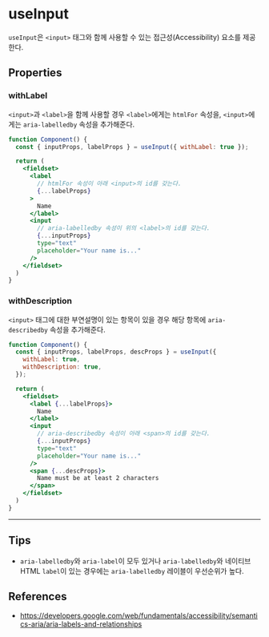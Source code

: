 # useInput

`useInput`은 `<input>` 태그와 함께 사용할 수 있는 접근성(Accessibility) 요소를 제공한다.


## Properties

### withLabel

`<input>`과 `<label>`을 함께 사용할 경우 `<label>`에게는 `htmlFor` 속성을, `<input>`에게는 `aria-labelledby` 속성을 추가해준다.

  ```jsx
  function Component() {
    const { inputProps, labelProps } = useInput({ withLabel: true });

    return (
      <fieldset>
        <label
          // htmlFor 속성이 아래 <input>의 id를 갖는다.
          {...labelProps}
        >
          Name
        </label>
        <input
          // aria-labelledby 속성이 위의 <label>의 id를 갖는다.
          {...inputProps}
          type="text"
          placeholder="Your name is..."
        />
      </fieldset>
    )
  }
  ```

### withDescription

`<input>` 태그에 대한 부연설명이 있는 항목이 있을 경우 해당 항목에 `aria-describedby` 속성을 추가해준다.

  ```jsx
  function Component() {
    const { inputProps, labelProps, descProps } = useInput({
      withLabel: true,
      withDescription: true,
    });

    return (
      <fieldset>
        <label {...labelProps}>
          Name
        </label>
        <input
          // aria-describedby 속성이 아래 <span>의 id를 갖는다.
          {...inputProps}
          type="text"
          placeholder="Your name is..."
        />
        <span {...descProps}>
          Name must be at least 2 characters
        </span>
      </fieldset>
    )
  }
  ```


--- 

## Tips

- `aria-labelledby`와 `aria-label`이 모두 있거나 `aria-labelledby`와 네이티브 HTML `label`이 있는 경우에는 `aria-labelledby` 레이블이 우선순위가 높다.

## References

- https://developers.google.com/web/fundamentals/accessibility/semantics-aria/aria-labels-and-relationships